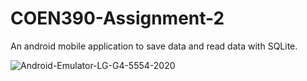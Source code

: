 # COEN390-Assignment-2
An android mobile application to save data and read data with SQLite.

![Android-Emulator-LG-G4-5554-2020](https://user-images.githubusercontent.com/37888675/74206363-14973980-4c49-11ea-978a-aaeaf2c85b6f.gif)

